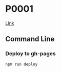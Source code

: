 # P0001

[Link](https://jaeyolin.github.io/P0001)

## Command Line 

### Deploy to gh-pages

```
npm run deploy
```
